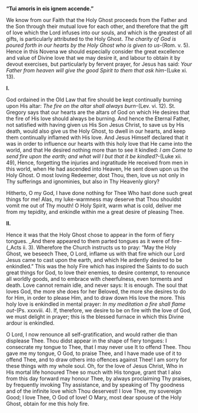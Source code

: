 
**“Tui amoris in eis ignem accende.”**

We know from our Faith that the Holy Ghost proceeds from the Father and the Son through their mutual love for each other, and therefore that the gift of love which the Lord infuses into our souls, and which is the greatest of all gifts, is particularly attributed to the Holy Ghost. _The charity of God is poured forth in our hearts by the Holy Ghost who is given to us-_(Rom. v. 5). Hence in this Novena we should especially consider the great excellence and value of Divine love that we may desire it, and labour to obtain it by devout exercises, but particularly by fervent prayer, for Jesus has said: _Your Father from heaven will give the good Spirit to them that ask him_-(Luke xi. 13).

**I.**

God ordained in the Old Law that fire should be kept continually burning upon His altar: _The fire on the altar shall always burn_-(Lev. vi. 12). St. Gregory says that our hearts are the altars of God on which He desires that the fire of His love should always be burning. And hence the Eternal Father, not satisfied with having given us His Son Jesus Christ, to save us by His death, would also give us the Holy Ghost, to dwell in our hearts, and keep them continually inflamed with His love. And Jesus Himself declared that it was in order to influence our hearts with this holy love that He came into the world, and that He desired nothing more than to see it kindled: _I am Come to send fire upon the earth; and what will I but that it be kindled?_-(Luke xii. 49), Hence, forgetting the injuries and ingratitude He received from men in this world, when He had ascended into Heaven, He sent down upon us the Holy Ghost. O most loving Redeemer, dost Thou, then, love us not only in Thy sufferings and ignominies, but also in Thy Heavenly glory?

Hitherto, O my God, I have done nothing for Thee Who hast done such great things for me! Alas, my luke-warmness may deserve that Thou shouldst vomit me out of Thy mouth! O Holy Spirit, warm what is cold, deliver me from my tepidity, and enkindle within me a great desire of pleasing Thee.

**II.**

Hence it was that the Holy Ghost chose to appear in the form of fiery tongues. _And there appeared to them parted tongues as it were of fire-(_Acts ii. 3). Wherefore the Church instructs us to pray: “May the Holy Ghost, we beseech Thee, O Lord, inflame us with that fire which our Lord Jesus came to cast upon the earth, and which He ardently desired to be enkindled.” This was the holy Fire which has inspired the Saints to do such great things for God, to love their enemies, to desire contempt, to renounce all worldly goods, and to embrace with cheerfulness, even torments and death. Love cannot remain idle, and never says: It is enough. The soul that loves God, the more she does for her Beloved, the more she desires to do for Him, in order to please Him, and to draw down His love the more. This holy love is enkindled in mental prayer: _In my meditation a fire shall flame out_-(Ps. xxxviii. 4). If, therefore, we desire to be on fire with the love of God, we must delight in prayer; this is the blessed furnace in which this Divine ardour is enkindled.

O Lord, I now renounce all self-gratification, and would rather die than displease Thee. Thou didst appear in the shape of fiery tongues: I consecrate my tongue to Thee, that I may never use It to offend Thee. Thou gave me my tongue, O God, to praise Thee, and I have made use of it to offend Thee, and to draw others into offences against Thee! I am sorry for these things with my whole soul. Oh, for the love of Jesus Christ, Who in His mortal life honoured Thee so much with His tongue, grant that I also from this day forward may honour Thee, by always proclaiming Thy praises, by frequently invoking Thy assistance, and by speaking of Thy goodness and of the infinite love which Thou deservest! I love Thee, my sovereign Good; I love Thee, O God of love! O Mary, most dear spouse of the Holy Ghost, obtain for me this holy fire.

